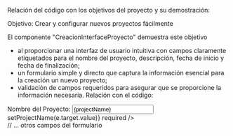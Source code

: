 Relación del código con los objetivos del proyecto y su demostración:

Objetivo: 
Crear y configurar nuevos proyectos fácilmente

El componente "CreacionInterfaceProyecto" demuestra este objetivo 
- al proporcionar una interfaz de usuario intuitiva con campos claramente etiquetados para el nombre del proyecto, descripción, fecha de inicio y fecha de finalización;
- un formulario simple y directo que captura la información esencial para la creación un nuevo proyecto;
- validación de campos requeridos para asegurar que se proporcione la información necesaria.
Relación con el código:

<form onSubmit={handleSubmit}>
  <div className="form-group">
    <label htmlFor="projectName">Nombre del Proyecto:</label>
    <input
      type="text"
      id="projectName"
      value={projectName}
      onChange={(e) => setProjectName(e.target.value)}
      required
    />
  </div>
  // ... otros campos del formulario
</form>
